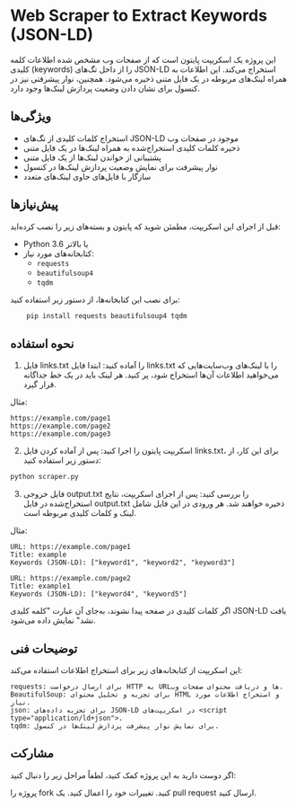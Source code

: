 # Web Scraper to Extract Keywords (JSON-LD)

این پروژه یک اسکریپت پایتون است که از صفحات وب مشخص شده اطلاعات کلمه کلیدی (keywords) را از داخل تگ‌های JSON-LD استخراج می‌کند. این اطلاعات به همراه لینک‌های مربوطه در یک فایل متنی ذخیره می‌شود. همچنین، نوار پیشرفتی نیز در کنسول برای نشان دادن وضعیت پردازش لینک‌ها وجود دارد.

## ویژگی‌ها

- استخراج کلمات کلیدی از تگ‌های JSON-LD موجود در صفحات وب
- ذخیره کلمات کلیدی استخراج‌شده به همراه لینک‌ها در یک فایل متنی
- پشتیبانی از خواندن لینک‌ها از یک فایل متنی
- نوار پیشرفت برای نمایش وضعیت پردازش لینک‌ها در کنسول
- سازگار با فایل‌های حاوی لینک‌های متعدد

## پیش‌نیازها

قبل از اجرای این اسکریپت، مطمئن شوید که پایتون و بسته‌های زیر را نصب کرده‌اید:

- Python 3.6 یا بالاتر
- کتابخانه‌های مورد نیاز:
  - `requests`
  - `beautifulsoup4`
  - `tqdm`

برای نصب این کتابخانه‌ها، از دستور زیر استفاده کنید:

```bash
    pip install requests beautifulsoup4 tqdm
```

## نحوه استفاده
1. فایل links.txt را آماده کنید:
ابتدا فایل links.txt را با لینک‌های وب‌سایت‌هایی که می‌خواهید اطلاعات آن‌ها استخراج شود، پر کنید. هر لینک باید در یک خط جداگانه قرار گیرد.

مثال:
```
https://example.com/page1
https://example.com/page2
https://example.com/page3
```

2. اسکریپت پایتون را اجرا کنید:
پس از آماده کردن فایل links.txt، برای این کار، از دستور زیر استفاده کنید:

```bash
python scraper.py
```
3. فایل خروجی output.txt را بررسی کنید:
پس از اجرای اسکریپت، نتایج استخراج‌شده در فایل output.txt ذخیره خواهند شد. هر ورودی در این فایل شامل لینک و کلمات کلیدی مربوطه است.

مثال:
```
URL: https://example.com/page1
Title: example
Keywords (JSON-LD): ["keyword1", "keyword2", "keyword3"]

URL: https://example.com/page2
Title: example1
Keywords (JSON-LD): ["keyword4", "keyword5"]
```
اگر کلمات کلیدی در صفحه پیدا نشوند، به‌جای آن عبارت "کلمه کلیدی JSON-LD یافت نشد" نمایش داده می‌شود.

## توضیحات فنی
این اسکریپت از کتابخانه‌های زیر برای استخراج اطلاعات استفاده می‌کند:
```
requests: برای ارسال درخواست HTTP به URLها و دریافت محتوای صفحات وب.
BeautifulSoup: برای تجزیه و تحلیل محتوای HTML و استخراج اطلاعات مورد نیاز.
json: برای تجزیه داده‌های JSON-LD در اسکریپت‌های <script type="application/ld+json">.
tqdm: برای نمایش نوار پیشرفت پردازش لینک‌ها در کنسول.
```
## مشارکت
اگر دوست دارید به این پروژه کمک کنید، لطفاً مراحل زیر را دنبال کنید:

پروژه را fork کنید.
تغییرات خود را اعمال کنید.
یک pull request ارسال کنید.
